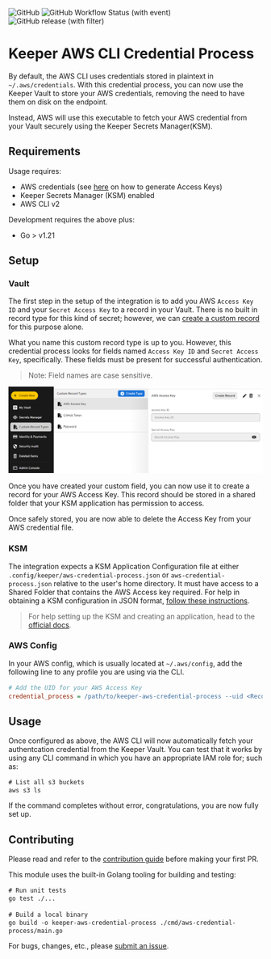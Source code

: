 ![GitHub](https://img.shields.io/github/license/Keeper-Security/aws-credential-process)
![GitHub Workflow Status (with event)](https://img.shields.io/github/actions/workflow/status/Keeper-Security/aws-credential-process/test.yml)
![GitHub release (with filter)](https://img.shields.io/github/v/release/Keeper-Security/aws-credential-process)

# Keeper AWS CLI Credential Process

By default, the AWS CLI uses credentials stored in plaintext in `~/.aws/credentials`. With this credential process, you can now use the Keeper Vault to store your AWS credentials, removing the need to have them on disk on the endpoint.

Instead, AWS will use this executable to fetch your AWS credential from your Vault securely using the Keeper Secrets Manager(KSM).

## Requirements

Usage requires:

- AWS credentials (see [here](https://docs.aws.amazon.com/cli/latest/userguide/cli-services-iam-create-creds.html) on how to generate Access Keys)
- Keeper Secrets Manager (KSM) enabled
- AWS CLI v2

Development requires the above plus:

- Go > v1.21

## Setup

### Vault

The first step in the setup of the integration is to add you AWS `Access Key ID` and your `Secret Access Key` to a record in your Vault. There is no built in record type for this kind of secret; however, we can [create a custom record](https://docs.keeper.io/user-guides/record-types#custom-record-types) for this purpose alone. 

What you name this custom record type is up to you. However, this credential process looks for fields named `Access Key ID` and `Secret Access Key`, specifically. These fields must be present for successful authentication.

> Note: Field names are case sensitive. 

![Custom Record of Access Key](assets/custom-record.png)

Once you have created your custom field, you can now use it to create a record for your AWS Access Key. This record should be stored in a shared folder that your KSM application has permission to access.

Once safely stored, you are now able to delete the Access Key from your AWS credential file.

### KSM

The integration expects a KSM Application Configuration file at either `.config/keeper/aws-credential-process.json` or `aws-credential-process.json` relative to the user's home directory. It must have access to a Shared Folder that contains the AWS Access key required. For help in obtaining a KSM configuration in JSON format, [follow these instructions](https://docs.keeper.io/secrets-manager/secrets-manager/about/secrets-manager-configuration#creating-a-secrets-manager-configuration).

> For help setting up the KSM and creating an application, head to the [official docs](https://docs.keeper.io/secrets-manager/secrets-manager/quick-start-guide).

### AWS Config

In your AWS config, which is usually located at `~/.aws/config`, add the following line to any profile you are using via the CLI. 

```ini
# Add the UID for your AWS Access Key
credential_process = /path/to/keeper-aws-credential-process --uid <Record UID>
```

## Usage 

Once configured as above, the AWS CLI will now automatically fetch your authentcation credential from the Keeper Vault. You can test that it works by using any CLI command in which you have an appropriate IAM role for; such as:

```shell
# List all s3 buckets
aws s3 ls
```

If the command completes without error, congratulations, you are now fully set up.

## Contributing

Please read and refer to the [contribution guide](https://github.com/Keeper-Security/aws-credential-process/blob/main/CONTRIBUTING.md) before making your first PR.

This module uses the built-in Golang tooling for building and testing:

```shell
# Run unit tests
go test ./...

# Build a local binary
go build -o keeper-aws-credential-process ./cmd/aws-credential-process/main.go
```

For bugs, changes, etc., please [submit an issue](https://github.com/Keeper-Security/aws-credential-process/issues).